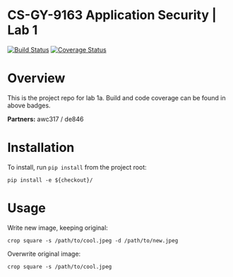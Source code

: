 # CS-GY-9163 Application Security | Lab 1

[![Build Status](https://travis-ci.com/acheung456/cs-gy-9163.svg?token=nn5p6QyxVmfztyLEvRqn&branch=master)](https://travis-ci.com/acheung456/cs-gy-9163)
[![Coverage Status](https://coveralls.io/repos/github/acheung456/cs-gy-9163/badge.svg?branch=master)](https://coveralls.io/github/acheung456/cs-gy-9163?branch=master)

# Overview
This is the project repo for lab 1a. Build and code coverage can be found in above badges.

**Partners:** awc317 / de846

# Installation
To install, run `pip install` from the project root:

`pip install -e ${checkout}/`

# Usage
Write new image, keeping original:

`crop square -s /path/to/cool.jpeg -d /path/to/new.jpeg`

Overwrite original image:

`crop square -s /path/to/cool.jpeg`
